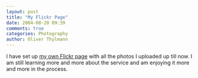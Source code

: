 ```yaml
---
layout: post
title: "My Flickr Page"
date: 2004-08-20 09:39
comments: true
categories: Photography
author: Oliver Thylmann
---
```



I have set up [my own Flickr page](http://www.flickr.com/photos/oliver/) with all the photos I uploaded up till now. I am still learning more and more about the service and am enjoying it more and more in the process.

